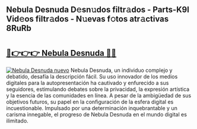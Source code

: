 ## Nebula Desnuda D𝚎sn𝚞dos filtr𝚊dos - Parts-K9l Vid𝚎os filtr𝚊dos - N𝚞evas f𝚘tos atr𝚊ctivas 8RuRb

# <h2><a href="http://mb0ozm.tromn.icu/?c=Nebula+Desnuda">🔗👉👉👉 Nebula Desnuda 🔗🔗</a></h2>

[![Nebula Desnuda nuevo](https://i.imgur.com/pEAQMta.gif)](http://mb0ozm.tromn.icu/?c=Nebula+Desnuda)
Nebula Desnuda, un individuo complejo y debatido, desafía la descripción fácil. Su uso innovador de los medios digitales para la autopresentación ha cautivado y enfurecido a sus seguidores, estimulando debates sobre la privacidad, la expresión artística y la esencia de las comunidades en línea. A pesar de la ambigüedad de sus objetivos futuros, su papel en la configuración de la esfera digital es incuestionable. Impulsado por una determinación inquebrantable y un carisma innegable, el progreso de Nebula Desnuda en el mundo digital es ilimitado.

